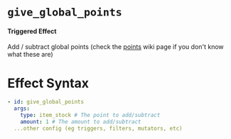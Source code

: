 # `give_global_points`
#### Triggered Effect

Add / subtract global points (check the [points](https://plugins.auxilor.io/effects/points) wiki page if you don't know what these are)

# Effect Syntax
```yaml
- id: give_global_points
  args:
    type: item_stock # The point to add/subtract
    amount: 1 # The amount to add/subtract
  ...other config (eg triggers, filters, mutators, etc)
  ```